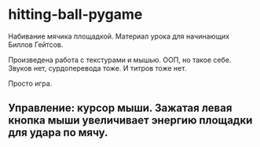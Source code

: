# hitting-ball-pygame
Набивание мячика площадкой. Материал урока для начинающих Биллов Гейтсов.

Произведена работа с текстурами и мышью. ООП, но такое себе. Звуков нет, сурдоперевода тоже. И титров тоже нет.

Просто игра.

## Управление: курсор мыши. Зажатая левая кнопка мыши увеличивает энергию площадки для удара по мячу.
